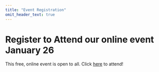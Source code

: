 ```yaml
---
title: "Event Registration"
omit_header_text: true
---
```


# Register to Attend our online event January 26

This free, online event is open to all.   Click [here](https://aka.ms/C2PAcoalition) to attend!